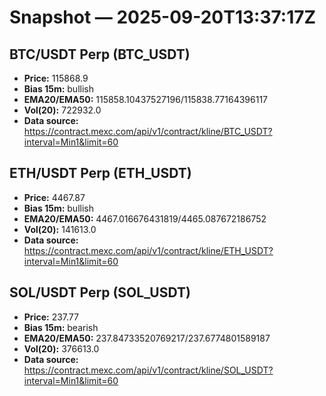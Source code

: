 # Snapshot — 2025-09-20T13:37:17Z

## BTC/USDT Perp (BTC_USDT)
- **Price:** 115868.9
- **Bias 15m:** bullish
- **EMA20/EMA50:** 115858.10437527196/115838.77164396117
- **Vol(20):** 722932.0
- **Data source:** https://contract.mexc.com/api/v1/contract/kline/BTC_USDT?interval=Min1&limit=60

## ETH/USDT Perp (ETH_USDT)
- **Price:** 4467.87
- **Bias 15m:** bullish
- **EMA20/EMA50:** 4467.016676431819/4465.087672186752
- **Vol(20):** 141613.0
- **Data source:** https://contract.mexc.com/api/v1/contract/kline/ETH_USDT?interval=Min1&limit=60

## SOL/USDT Perp (SOL_USDT)
- **Price:** 237.77
- **Bias 15m:** bearish
- **EMA20/EMA50:** 237.84733520769217/237.6774801589187
- **Vol(20):** 376613.0
- **Data source:** https://contract.mexc.com/api/v1/contract/kline/SOL_USDT?interval=Min1&limit=60
